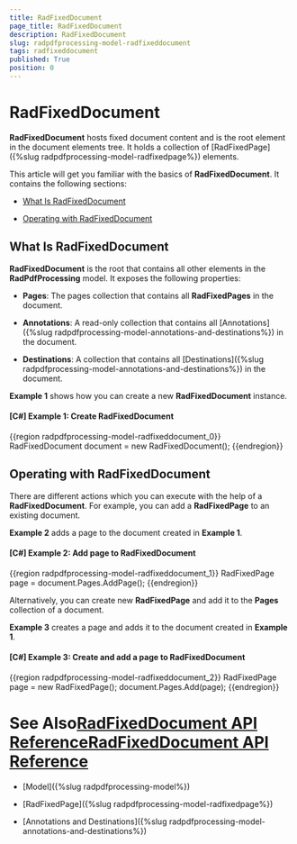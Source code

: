 ```yaml
---
title: RadFixedDocument
page_title: RadFixedDocument
description: RadFixedDocument
slug: radpdfprocessing-model-radfixeddocument
tags: radfixeddocument
published: True
position: 0
---
```


# RadFixedDocument



__RadFixedDocument__ hosts fixed document content and is the root element in the document elements tree. It holds a collection of [RadFixedPage]({%slug radpdfprocessing-model-radfixedpage%})  elements.
      

This article will get you familiar with the basics of __RadFixedDocument__. It contains the following sections:
      

* [What Is RadFixedDocument](#what-is-radfixeddocument)

* [Operating with RadFixedDocument](#operating-with-radfixeddocument)

## What Is RadFixedDocument

__RadFixedDocument__ is the root that contains all other elements in the __RadPdfProcessing__ model. It exposes the following properties:
        

* __Pages__: The pages collection that contains all __RadFixedPages__ in the document.
            

* __Annotations__: A read-only collection that contains all [Annotations]({%slug radpdfprocessing-model-annotations-and-destinations%}) in the document.
            

* __Destinations__: A collection that contains all [Destinations]({%slug radpdfprocessing-model-annotations-and-destinations%}) in the document.
            

__Example 1__ shows how you can create a new __RadFixedDocument__ instance.
        

#### __[C#] Example 1: Create RadFixedDocument__

{{region radpdfprocessing-model-radfixeddocument_0}}
	            RadFixedDocument document = new RadFixedDocument();
	{{endregion}}



## Operating with RadFixedDocument

There are different actions which you can execute with the help of a __RadFixedDocument__. For example, you can add a __RadFixedPage__ to an existing document.
        

__Example 2__ adds a page to the document created in __Example 1__.
        

#### __[C#] Example 2: Add page to RadFixedDocument__

{{region radpdfprocessing-model-radfixeddocument_1}}
	            RadFixedPage page = document.Pages.AddPage();
	{{endregion}}



Alternatively, you can create new __RadFixedPage__ and add it to the __Pages__ collection of a document.
        

__Example 3__ creates a page and adds it to the document created in __Example 1__.
        

#### __[C#] Example 3: Create and add a page to RadFixedDocument__

{{region radpdfprocessing-model-radfixeddocument_2}}
	            RadFixedPage page = new RadFixedPage();
	            document.Pages.Add(page);
	{{endregion}}



# See Also[RadFixedDocument API Reference](http://www.telerik.com/help/wpf/allmembers_t_telerik_windows_documents_fixed_model_radfixeddocument.html)[RadFixedDocument API Reference](http://www.telerik.com/help/silverlight/allmembers_t_telerik_windows_documents_fixed_model_radfixeddocument.html)

 * [Model]({%slug radpdfprocessing-model%})

 * [RadFixedPage]({%slug radpdfprocessing-model-radfixedpage%})

 * [Annotations and Destinations]({%slug radpdfprocessing-model-annotations-and-destinations%})
